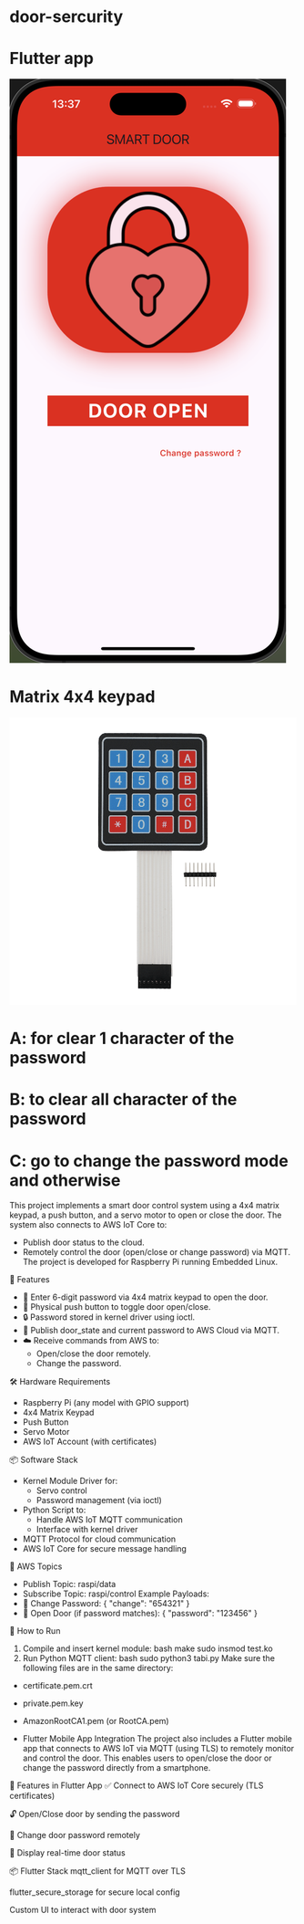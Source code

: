 # door-sercurity
# Flutter app
![image alt](https://github.com/hungtabi/door-sercurity/blob/main/Screenshot%202025-06-01%20at%2013.37.16.png)
# Matrix 4x4 keypad
![image alt](https://github.com/hungtabi/door-sercurity/blob/5e26b874e96a3dd0ff748ea6a37e0cad62143190/27899.png)
# A: for clear 1 character of the password
# B: to clear all character of the password
# C: go to change the password mode and otherwise

This project implements a smart door control system using a 4x4 matrix keypad, a push button, and a servo motor to open or close the door. The system also connects to AWS IoT Core to:
* Publish door status to the cloud.
* Remotely control the door (open/close or change password) via MQTT.
The project is developed for Raspberry Pi running Embedded Linux.

🧰 Features
* 🔢 Enter 6-digit password via 4x4 matrix keypad to open the door.
* 🔘 Physical push button to toggle door open/close.
* 🔒 Password stored in kernel driver using ioctl.
* 📡 Publish door_state and current password to AWS Cloud via MQTT.
* ☁️ Receive commands from AWS to:
    * Open/close the door remotely.
    * Change the password.

🛠️ Hardware Requirements
* Raspberry Pi (any model with GPIO support)
* 4x4 Matrix Keypad
* Push Button
* Servo Motor
* AWS IoT Account (with certificates)

📦 Software Stack
* Kernel Module Driver for:
    * Servo control
    * Password management (via ioctl)
* Python Script to:
    * Handle AWS IoT MQTT communication
    * Interface with kernel driver
* MQTT Protocol for cloud communication
* AWS IoT Core for secure message handling

📡 AWS Topics
* Publish Topic: raspi/data
* Subscribe Topic: raspi/control
Example Payloads:
* 🔑 Change Password:
{ "change": "654321" }
* 🚪 Open Door (if password matches):
{ "password": "123456" }

🚀 How to Run
1. Compile and insert kernel module:
bash
make
sudo insmod test.ko
2. Run Python MQTT client:
bash
sudo python3 tabi.py
Make sure the following files are in the same directory:
* certificate.pem.crt
* private.pem.key
* AmazonRootCA1.pem (or RootCA.pem)


* Flutter Mobile App Integration
The project also includes a Flutter mobile app that connects to AWS IoT via MQTT (using TLS) to remotely monitor and control the door. This enables users to open/close the door or change the password directly from a smartphone.

🧰 Features in Flutter App
✅ Connect to AWS IoT Core securely (TLS certificates)

🔓 Open/Close door by sending the password

🔑 Change door password remotely

📡 Display real-time door status

📦 Flutter Stack
mqtt_client for MQTT over TLS

flutter_secure_storage for secure local config

Custom UI to interact with door system
